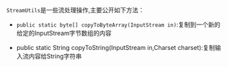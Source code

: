 `StreamUtils`是一些流处理操作,主要公开如下方法：

* `public static byte[] copyToByteArray(InputStream in)`:复制到一个新的给定的InputStream字节数组的内容

* public static String copyToString\(InputStream in,Charset charset\):复制输入流内容给String字符串




